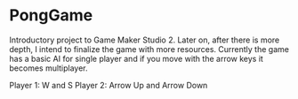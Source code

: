 # PongGame
Introductory project to Game Maker Studio 2.
Later on, after there is more depth, I intend to finalize the game with more resources.
Currently the game has a basic AI for single player and if you move with the arrow keys it becomes multiplayer.

Player 1: W and S
Player 2: Arrow Up and Arrow Down
